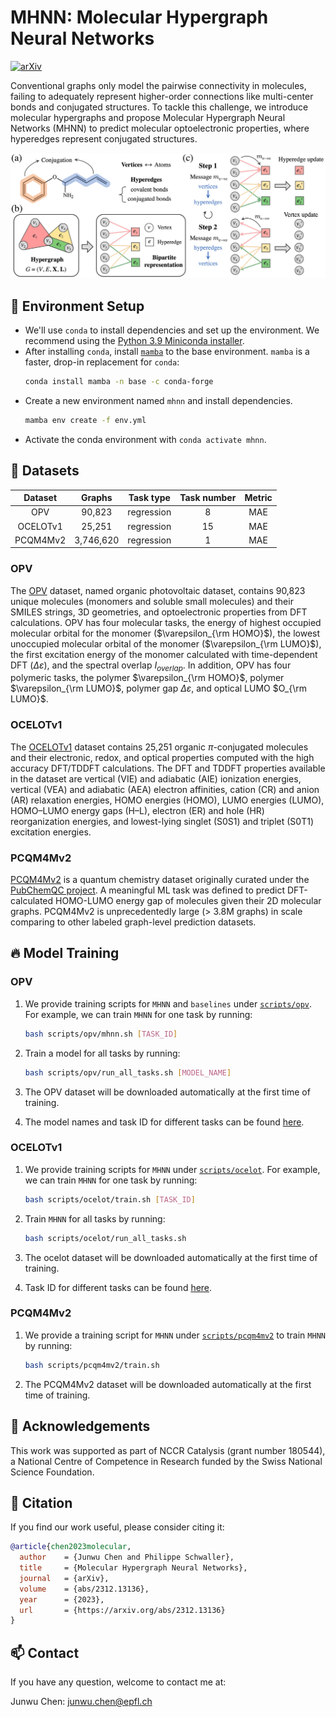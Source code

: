 # MHNN: Molecular Hypergraph Neural Networks

[![arXiv](https://img.shields.io/badge/arXiv-2312.13136-b31b1b.svg)](https://arxiv.org/abs/2312.13136)

Conventional graphs only model the pairwise connectivity in molecules, failing to adequately represent higher-order connections like multi-center bonds and conjugated structures. To tackle this challenge, we introduce molecular hypergraphs and propose Molecular Hypergraph Neural Networks (MHNN) to predict molecular optoelectronic properties, where hyperedges represent conjugated structures.

![mhnn-method](./mhnn.jpg)

## 🚀 Environment Setup

- We'll use `conda` to install dependencies and set up the environment.
We recommend using the [Python 3.9 Miniconda installer](https://docs.conda.io/en/latest/miniconda.html#linux-installers).
- After installing `conda`, install [`mamba`](https://mamba.readthedocs.io/en/latest/) to the base environment. `mamba` is a faster, drop-in replacement for `conda`:
    ```bash
    conda install mamba -n base -c conda-forge
    ```
- Create a new environment named `mhnn` and install dependencies.
    ```bash
    mamba env create -f env.yml
    ```
- Activate the conda environment with `conda activate mhnn`.


## 📌 Datasets

| Dataset  | Graphs    | Task type  | Task number | Metric |
|:--------:|:---------:|:----------:|:-----------:|:------:|
| OPV      | 90,823    | regression | 8           | MAE    |
| OCELOTv1 | 25,251    | regression | 15          | MAE    |
| PCQM4Mv2 | 3,746,620 | regression | 1           | MAE    |


### OPV
The [OPV](https://doi.org/10.1063/1.5099132) dataset, named organic photovoltaic dataset, contains 90,823 unique molecules (monomers and soluble small molecules) and their SMILES strings, 3D geometries, and optoelectronic properties from DFT calculations. OPV has four molecular tasks, the energy of highest occupied molecular orbital for the monomer ($\varepsilon_{\rm HOMO}$), the lowest unoccupied molecular orbital of the monomer ($\varepsilon_{\rm LUMO}$), the first excitation energy of the monomer calculated with time-dependent DFT ($\Delta \varepsilon$), and the spectral overlap $I_{overlap}$. In addition, OPV has four polymeric tasks, the polymer $\varepsilon_{\rm HOMO}$, polymer $\varepsilon_{\rm LUMO}$, polymer gap $\Delta \varepsilon$, and optical LUMO $O_{\rm LUMO}$.


### OCELOTv1
The [OCELOTv1](https://doi.org/10.1039/D2SC04676H) dataset contains 25,251 organic $\pi$-conjugated molecules and their electronic, redox, and optical properties computed with the high accuracy DFT/TDDFT calculations. The DFT and TDDFT properties available in the dataset are vertical (VIE) and adiabatic (AIE) ionization energies, vertical (VEA) and adiabatic (AEA) electron affinities, cation (CR) and anion (AR) relaxation energies, HOMO energies (HOMO), LUMO energies (LUMO), HOMO–LUMO energy gaps (H–L), electron (ER) and hole (HR) reorganization energies, and lowest-lying singlet (S0S1) and triplet (S0T1) excitation energies. 

### PCQM4Mv2
[PCQM4Mv2](https://ogb.stanford.edu/docs/lsc/pcqm4mv2/) is a quantum chemistry dataset originally curated under the [PubChemQC project](https://doi.org/10.1021/acs.jcim.7b00083). A meaningful ML task was defined to predict DFT-calculated HOMO-LUMO energy gap of molecules given their 2D molecular graphs. PCQM4Mv2 is unprecedentedly large (> 3.8M graphs) in scale comparing to other labeled graph-level prediction datasets.

## 🔥 Model Training

### OPV
1. We provide training scripts for `MHNN` and `baselines` under [`scripts/opv`](scripts/opv).
For example, we can train `MHNN` for one task by running:

    ```bash
    bash scripts/opv/mhnn.sh [TASK_ID]
    ```
2. Train a model for all tasks by running:

    ```bash
    bash scripts/opv/run_all_tasks.sh [MODEL_NAME]
    ```
3. The OPV dataset will be downloaded automatically at the first time of training.
4. The model names and task ID for different tasks can be found [here](scripts/opv/run_all_tasks.sh).

### OCELOTv1
1. We provide training scripts for `MHNN` under [`scripts/ocelot`](scripts/ocelot). For example, we can train `MHNN` for one task by running:

    ```bash
    bash scripts/ocelot/train.sh [TASK_ID]
    ```
2. Train `MHNN` for all tasks by running:

    ```bash
    bash scripts/ocelot/run_all_tasks.sh
    ```
3. The ocelot dataset will be downloaded automatically at the first time of training.
4. Task ID for different tasks can be found [here](scripts/ocelot/run_all_tasks.sh).

### PCQM4Mv2
1. We provide a training script for `MHNN` under [`scripts/pcqm4mv2`](scripts/pcqm4mv2) to train `MHNN` by running:

    ```bash
    bash scripts/pcqm4mv2/train.sh
    ```
2. The PCQM4Mv2 dataset will be downloaded automatically at the first time of training.

## 🌈 Acknowledgements
This work was supported as part of NCCR Catalysis (grant number 180544), a National Centre of Competence in Research funded by the Swiss National Science Foundation.

## 📝 Citation
If you find our work useful, please consider citing it:
```bibtex
@article{chen2023molecular,
  author    = {Junwu Chen and Philippe Schwaller},
  title     = {Molecular Hypergraph Neural Networks},
  journal   = {arXiv},
  volume    = {abs/2312.13136},
  year      = {2023},
  url       = {https://arxiv.org/abs/2312.13136}
}
```

## 📫 Contact
If you have any question, welcome to contact me at:

Junwu Chen: junwu.chen@epfl.ch